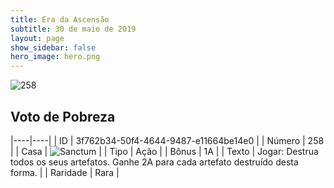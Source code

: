 ```yaml
---
title: Era da Ascensão
subtitle: 30 de maio de 2019
layout: page
show_sidebar: false
hero_image: hero.png
---
```


![258](https://cdn.keyforgegame.com/media/card_front/pt/435_258_JX7MJHXHPW46_pt.png)

## Voto de Pobreza

|----|----|
| ID | 3f762b34-50f4-4644-9487-e11664be14e0 |
| Número | 258 |
| Casa | ![Sanctum](https://archonarcana.com/images/thumb/c/c7/Sanctum.png/22px-Sanctum.png "Santuário") |
| Tipo | Ação |
| Bônus | 1A |
| Texto | Jogar: Destrua todos os seus artefatos. Ganhe 2A para cada artefato destruído desta forma. |
| Raridade | Rara |
